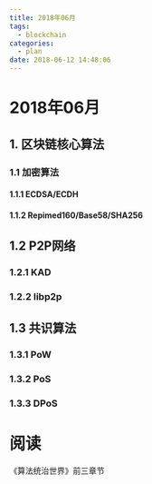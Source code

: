 ```yaml
---
title: 2018年06月
tags:
  - blockchain
categories:
  - plan
date: 2018-06-12 14:48:06
---
```


# 2018年06月

## 1. 区块链核心算法

### 1.1 加密算法

#### 1.1.1 ECDSA/ECDH

#### 1.1.2 Repimed160/Base58/SHA256

## 1.2 P2P网络

### 1.2.1 KAD

### 1.2.2 libp2p

## 1.3 共识算法

### 1.3.1 PoW

### 1.3.2 PoS

### 1.3.3 DPoS

# 阅读

《算法统治世界》前三章节